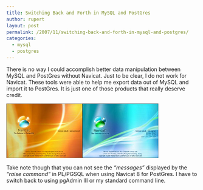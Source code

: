 ```yaml
---
title: Switching Back and Forth in MySQL and PostGres
author: rupert
layout: post
permalink: /2007/11/switching-back-and-forth-in-mysql-and-postgres/
categories:
  - mysql
  - postgres
---
```

<p>There is no way I could accomplish better data manipulation between MySQL and PostGres without Navicat. Just to be clear, I do not work for Navicat.  These tools were able to help me export data out of MySQL and import it to PostGres. It is just one of those products that really deserve credit.</p>
<p><a href='/images/2007/11/navicat.jpg' title='Navicat'><img src='/images/2007/11/navicat.jpg' alt='Navicat' /></a></p>
<p>Take note though that you can not see the <em>&#8220;messages&#8221;</em> displayed by the <em>&#8220;raise command&#8221;</em> in PL/PGSQL when using Navicat 8 for PostGres. I have to switch back to using pgAdmin III or my standard command line.</p>
